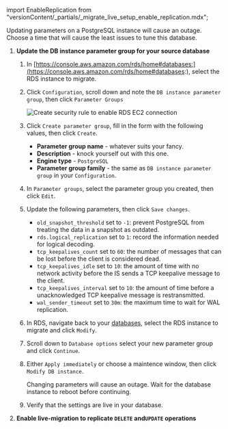 import EnableReplication from "versionContent/_partials/_migrate_live_setup_enable_replication.mdx";

Updating parameters on a PostgreSQL instance will cause an outage. Choose a time that will cause the least issues to tune this database.

1. **Update the DB instance parameter group for your source database**

   1. In [https://console.aws.amazon.com/rds/home#databases:](https://console.aws.amazon.com/rds/home#databases:),
      select the RDS instance to migrate.

   1. Click `Configuration`, scroll down and note the `DB instance parameter group`, then click `Parameter Groups`
   
      <img class="main-content__illustration"
      src="https://assets.timescale.com/docs/images/migrate/awsrds-parameter-groups.png"
      alt="Create security rule to enable RDS EC2 connection"/>

   1. Click `Create parameter group`, fill in the form with the following values, then click `Create`.
      - **Parameter group name** - whatever suits your fancy. 
      - **Description** - knock yourself out with this one. 
      - **Engine type** - `PostgreSQL`
      - **Parameter group family** - the same as `DB instance parameter group` in your `Configuration`.
   1. In `Parameter groups`, select the parameter group you created, then click `Edit`.
   1. Update the following parameters, then click `Save changes`.
      - `old_snapshot_threshold` set to `-1`: prevent PostgreSQL from treating the data in a snapshot as outdated.
      - `rds.logical_replication` set to `1`: record the information needed for logical decoding.
      - `tcp_keepalives_count` set to `60`:  the number of messages that can be lost before the client is considered dead.
      - `tcp_keepalives_idle` set to `10`: the amount of time with no network activity before the IS sends a TCP keepalive message to the client.
      - `tcp_keepalives_interval` set to `10`: the amount of time before a unacknowledged TCP keepalive message is restransmitted. 
      - `wal_sender_timeout` set to `30m`: the maximum time to wait for WAL replication.


   1. In RDS, navigate back to your [databases][databases], select the RDS instance to migrate and click `Modify`.  

   1. Scroll down to `Database options` select your new parameter group and click `Continue`. 
   1. Either `Apply immediately` or choose a maintence window, then click `Modify DB instance`.

      Changing parameters will cause an outage. Wait for the database instance to reboot before continuing. 
   1. Verify that the settings are live in your database.

1. **Enable live-migration to replicate `DELETE` and`UPDATE` operations**

   <EnableReplication />
   
[mst-portal]: https://portal.managed.timescale.com/login
[databases]: "https://console.aws.amazon.com/rds/home#databases:"